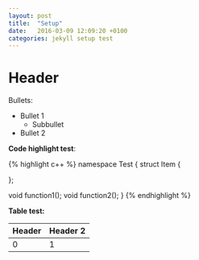 ```yaml
---
layout: post
title:  "Setup"
date:   2016-03-09 12:09:20 +0100
categories: jekyll setup test
---
```

# Header

Bullets:

- Bullet 1
  - Subbullet
- Bullet 2

**Code highlight test**:

{% highlight c++ %}
namespace Test
{
  struct Item
  {
  
  };
  
  void function1();
  void function2();
}
{% endhighlight %}

**Table test:**

| Header | Header 2|
| --- | --- |
| 0 | 1 |
